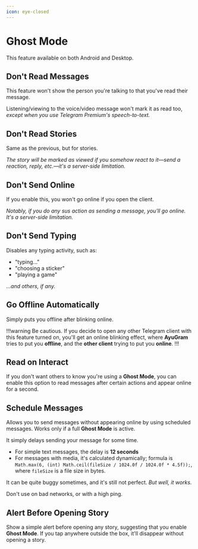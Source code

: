 ```yaml
---
icon: eye-closed
---
```


# Ghost Mode

This feature available on both Android and Desktop.

## Don't Read Messages

This feature won't show the person you're talking to that you've read their message.

Listening/viewing to the voice/video message won't mark it as read too, *except when you use Telegram Premium's speech-to-text.*

## Don't Read Stories

Same as the previous, but for stories.

*The story will be marked as viewed if you somehow react to it—send a reaction, reply, etc.—it's a server-side limitation.*

## Don't Send Online

If you enable this, you won't go online if you open the client.

*Notably, if you do any sus action as sending a message, you'll go online. It's a server-side limitation.*

## Don't Send Typing

Disables any typing activity, such as:
- "typing..."
- "choosing a sticker"
- "playing a game"

*...and others, if any.*

## Go Offline Automatically

Simply puts you offline after blinking online.

!!!warning
Be cautious. If you decide to open any other Telegram client with this feature turned on, you'll get an online blinking effect, where **AyuGram** tries to put you **offline**, and the **other client** trying to put you **online**.
!!!

## Read on Interact

If you don't want others to know you're using a **Ghost Mode**, you can enable this option to read messages after certain actions and appear online for a second.

## Schedule Messages

Allows you to send messages without appearing online by using scheduled messages. Works only if a full **Ghost Mode** is active.

It simply delays sending your message for some time.

- For simple text messages, the delay is **12 seconds**
- For messages with media, it's calculated dynamically; formula is `Math.max(6, (int) Math.ceil(fileSize / 1024.0f / 1024.0f * 4.5f));`, where `fileSize` is a file size in bytes.

It can be quite buggy sometimes, and it's still not perfect. *But well, it works.*

Don't use on bad networks, or with a high ping.

## Alert Before Opening Story

Show a simple alert before opening any story, suggesting that you enable **Ghost Mode**. If you tap anywhere outside the box, it'll disappear without opening a story.
